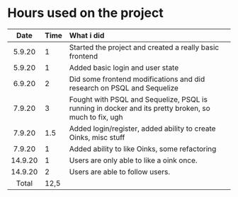 # Hours used on the project

| Date | Time | What i did  |
| :----:|:-----| :-----|
| 5.9.20| 1 | Started the project and created a really basic frontend|
| 5.9.20| 1 | Added basic login and user state|
| 6.9.20| 2 | Did some frontend modifications and did research on PSQL and Sequelize|
| 7.9.20| 3 | Fought with PSQL and Sequelize, PSQL is running in docker and its pretty broken, so much to fix, ugh|
| 7.9.20| 1.5 | Added login/register, added ability to create Oinks, misc stuff|
| 7.9.20| 1 | Added ability to like Oinks, some refactoring |
| 14.9.20| 1 | Users are only able to like a oink once. |
| 14.9.20| 2 | Users are able to follow users.|
| Total   | 12,5  | | 